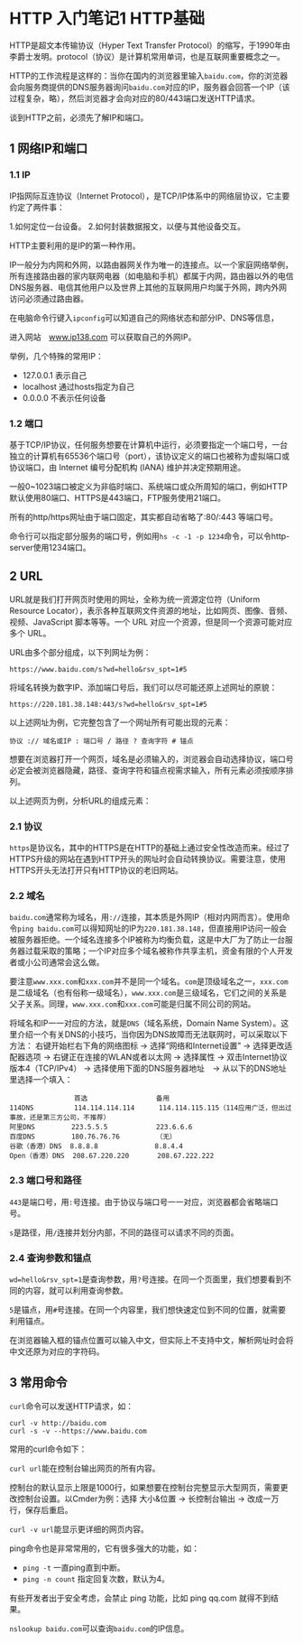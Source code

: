 # HTTP 入门笔记1 HTTP基础

HTTP是超文本传输协议（Hyper Text Transfer Protocol）的缩写，于1990年由李爵士发明。protocol（协议）是计算机常用单词，也是互联网重要概念之一。

HTTP的工作流程是这样的：当你在国内的浏览器里输入`baidu.com`，你的浏览器会向服务商提供的DNS服务器询问`baidu.com`对应的IP，服务器会回答一个IP（该过程复杂，略），然后浏览器才会向对应的80/443端口发送HTTP请求。

谈到HTTP之前，必须先了解IP和端口。

## 1 网络IP和端口

### 1.1 IP

IP指网际互连协议（Internet Protocol），是TCP/IP体系中的网络层协议，它主要约定了两件事：

1.如何定位一台设备。
2.如何封装数据报文，以便与其他设备交互。

HTTP主要利用的是IP的第一种作用。

IP一般分为内网和外网，以路由器网关作为唯一的连接点。以一个家庭网络举例，所有连接路由器的家内联网电器（如电脑和手机）都属于内网，路由器以外的电信DNS服务器、电信其他用户以及世界上其他的互联网用户均属于外网，跨内外网访问必须通过路由器。

在电脑命令行键入`ipconfig`可以知道自己的网络状态和部分IP、DNS等信息，

进入网站　www.ip138.com 可以获取自己的外网IP。

举例，几个特殊的常用IP：
* 127.0.0.1 表示自己
* localhost 通过hosts指定为自己
* 0.0.0.0 不表示任何设备

### 1.2 端口

基于TCP/IP协议，任何服务想要在计算机中运行，必须要指定一个端口号，一台独立的计算机有65536个端口号（port），该协议定义的端口也被称为虚拟端口或协议端口，由 Internet 编号分配机构 (IANA) 维护并决定预期用途。

一般0~1023端口被定义为非临时端口、系统端口或众所周知的端口，例如HTTP默认使用80端口、HTTPS是443端口，FTP服务使用21端口。

所有的http/https网址由于端口固定，其实都自动省略了:80/:443 等端口号。

命令行可以指定部分服务的端口号，例如用`hs -c -1 -p 1234`命令，可以令http-server使用1234端口。

## 2 URL

URL就是我们打开网页时使用的网址，全称为统一资源定位符（Uniform Resource Locator），表示各种互联网文件资源的地址，比如网页、图像、音频、视频、JavaScript 脚本等等。一个 URL 对应一个资源，但是同一个资源可能对应多个 URL。

URL由多个部分组成，以下列网址为例：

`https://www.baidu.com/s?wd=hello&rsv_spt=1#5`

将域名转换为数字IP、添加端口号后，我们可以尽可能还原上述网址的原貌：

`https://220.181.38.148:443/s?wd=hello&rsv_spt=1#5`

以上述网址为例，它完整包含了一个网址所有可能出现的元素：

`协议 :// 域名或IP : 端口号 / 路径 ? 查询字符 # 锚点`

想要在浏览器打开一个网页，域名是必须输入的，浏览器会自动选择协议，端口号必定会被浏览器隐藏，路径、查询字符和锚点视需求输入，所有元素必须按顺序排列。

以上述网页为例，分析URL的组成元素：

### 2.1 协议

`https`是协议名，其中的HTTPS是在HTTP的基础上通过安全性改造而来。经过了HTTPS升级的网站在遇到HTTP开头的网址时会自动转换协议。需要注意，使用HTTPS开头无法打开只有HTTP协议的老旧网站。

### 2.2 域名

`baidu.com`通常称为域名，用`://`连接，其本质是外网IP（相对内网而言）。使用命令`ping baidu.com`可以得知网址的IP为`220.181.38.148`，但直接用IP访问一般会被服务器拒绝。一个域名连接多个IP被称为均衡负载，这是中大厂为了防止一台服务器过载采取的策略；一个IP对应多个域名被称作共享主机，资金有限的个人开发者或小公司通常会这么做。

要注意`www.xxx.com`和`xxx.com`并不是同一个域名。`com`是顶级域名之一，`xxx.com`是二级域名（也有俗称一级域名），`www.xxx.com`是三级域名，它们之间的关系是父子关系。同理，`www.xxx.com`和`xxx.com`可能是归属不同公司的网站。

将域名和IP一一对应的方法，就是`DNS`（域名系统，Domain Name System）。这里介绍一个有关DNS的小技巧，当你因为DNS故障而无法联网时，可以采取以下方法：
右键开始栏右下角的网络图标 -> 选择“网络和Internet设置” -> 选择更改适配器选项 -> 右键正在连接的WLAN或者以太网 -> 选择属性 -> 双击Internet协议版本4（TCP/IPv4） -> 选择使用下面的DNS服务器地址　-> 从以下的DNS地址里选择一个填入：

```
                首选                 备用
114DNS          114.114.114.114      114.114.115.115（114应用广泛，但出过事故，还是第三方公司，不推荐）
阿里DNS         223.5.5.5            223.6.6.6
百度DNS         180.76.76.76         （无）
谷歌（香港）DNS  8.8.8.8              8.8.4.4
Open（香港）DNS  208.67.220.220       208.67.222.222
```

### 2.3 端口号和路径

`443`是端口号，用`:`号连接。由于协议与端口号一一对应，浏览器都会省略端口号。

`s`是路径，用`/`连接并划分内部，不同的路径可以请求不同的页面。

### 2.4 查询参数和锚点

`wd=hello&rsv_spt=1`是查询参数，用`?`号连接。在同一个页面里，我们想要看到不同的内容，就可以利用查询参数。

`5`是锚点，用`#`号连接。在同一个内容里，我们想快速定位到不同的位置，就需要利用锚点。

在浏览器输入框的锚点位置可以输入中文，但实际上不支持中文，解析网址时会将中文还原为对应的字符码。

## 3 常用命令

`curl`命令可以发送HTTP请求，如：
```
curl -v http://baidu.com
curl -s -v --https://www.baidu.com
```

常用的curl命令如下：

`curl url`能在控制台输出网页的所有内容。

控制台的默认显示上限是1000行，如果想要在控制台完整显示大型网页，需要更改控制台设置。以Cmder为例：选择 大小&位置 -> 长控制台输出 -> 改成一万行，保存后重启。

`curl -v url`能显示更详细的网页内容。

ping命令也是非常常用的，它有很多强大的功能，如：

* `ping -t` 一直ping直到中断。
* `ping -n count` 指定回复次数，默认为4。

有些开发者出于安全考虑，会禁止 ping 功能，比如 ping qq.com 就得不到结果。

`nslookup baidu.com`可以查询`baidu.com`的IP信息。

